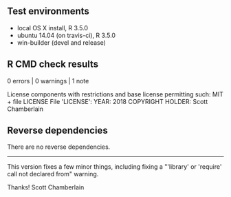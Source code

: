 ## Test environments

* local OS X install, R 3.5.0
* ubuntu 14.04 (on travis-ci), R 3.5.0
* win-builder (devel and release)

## R CMD check results

0 errors | 0 warnings | 1 note

License components with restrictions and base license permitting such:
  MIT + file LICENSE
File 'LICENSE':
  YEAR: 2018
COPYRIGHT HOLDER: Scott Chamberlain

## Reverse dependencies

There are no reverse dependencies.

---

This version fixes a few minor things, including fixing a "'library' or 'require' call not declared from" warning.

Thanks!
Scott Chamberlain
